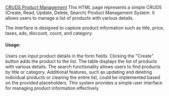 <a href="https://nailaalissa.github.io/CRUDsPage/" >CRUDS Product Management</a>
This HTML page represents a simple CRUDS (Create, Read, Update, Delete, Search) Product Management System. It allows users to manage a list of products with various details. 


The interface is designed to capture product information such as title, price, taxes, ads, discount, count, and category.

<h4>Usage:</h4>
Users can input product details in the form fields.
Clicking the "Create" button adds the product to the list.
The table displays the list of products with various details.
The search functionality allows users to find products by title or category.
Additional features, such as updating and deleting individual products or clearing the entire list, could be implemented based on the provided placeholders.
This system provides a simple user interface for managing product information effectively.
